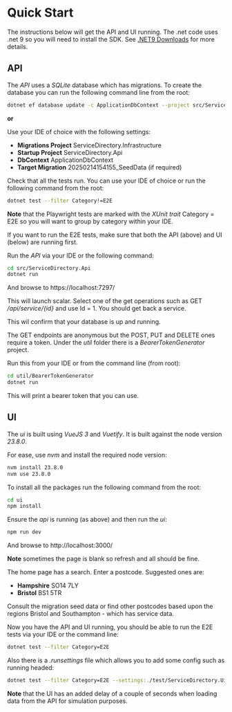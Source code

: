 ﻿# Quick Start

The instructions below will get the API and UI running. The .net code uses .net 9 so you will need to install the SDK. See [.NET9 Downloads](https://dotnet.microsoft.com/en-us/download/dotnet/9.0) for more details.

## API

The _API_ uses a _SQLite_ database which has migrations. To create the database you can run the following command line from the root:

```bash
dotnet ef database update -c ApplicationDbContext --project src/ServiceDirectory.Infrastructure --startup-project src/ServiceDirectory.Api
```

**or**

Use your IDE of choice with the following settings:

- **Migrations Project** ServiceDirectory.Infrastructure
- **Startup Project** ServiceDirectory.Api
- **DbContext** ApplicationDbContext
- **Target Migration** 20250214154155_SeedData (if required)

Check that all the tests run. You can use your IDE of choice or run the following command from the root:

```bash
dotnet test --filter Category!=E2E
```

**Note** that the Playwright tests are marked with the _XUnit trait_ Category = E2E so you will want to group by category within your IDE.

If you want to run the E2E tests, make sure that both the API (above) and UI (below) are running first.

Run the _API_ via your IDE or the following command:

```bash
cd src/ServiceDirectory.Api
dotnet run
```

And browse to https://localhost:7297/

This will launch scalar. Select one of the get operations such as GET _/api/service/{id}_ and use Id = 1. You should get back a service. 

This wil confirm that your database is up and running.

The GET endpoints are anonymous but the POST, PUT and DELETE ones require a token. Under the _util_ folder there is a _BearerTokenGenerator_ project.

Run this from your IDE or from the command line (from root):

```bash
cd util/BearerTokenGenerator
dotnet run
```

This will print a bearer token that you can use.

## UI

The _ui_ is built using _VueJS 3_ and _Vuetify_. It is built against the node version _23.8.0_.

For ease, use _nvm_ and install the required node version:

```bash
nvm install 23.8.0
nvm use 23.8.0
```

To install all the packages run the following command from the root:

```bash
cd ui
npm install
```

Ensure the _api_ is running (as above) and then run the _ui_:

```bash
npm run dev
```

And browse to http://localhost:3000/

**Note** sometimes the page is blank so refresh and all should be fine.

The home page has a search. Enter a postcode. Suggested ones are:

- **Hampshire** SO14 7LY
- **Bristol** BS1 5TR

Consult the migration seed data or find other postcodes based upon the regions Bristol and Southampton - which has service data.

Now you have the API and UI running, you should be able to run the E2E tests via your IDE or the command line:

```bash
dotnet test --filter Category=E2E
```

Also there is a _.runsettings_ file which allows you to add some config such as running headed:

```bash
dotnet test --filter Category=E2E --settings:./test/ServiceDirectory.Ui.Test/.runsettings
```

**Note** that the UI has an added delay of a couple of seconds when loading data from the API for simulation purposes.